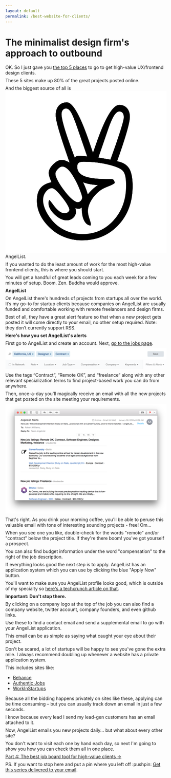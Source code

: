 ```yaml
---
layout: default
permalink: /best-website-for-clients/
---
```


<style>
p { margin: .5em 0; }
</style>

<div class="reading text-2xl text-grey-darkest leading-normal max-w-md mx-auto my-4" markdown="1">
	
<h1 class="leading-tight font-medium text-3xl pt-8 mt-8">The minimalist design firm's approach to outbound</h1>

OK. So I just gave you <a href="/where-to-find-clients">the top 5 places</a> to go to get high-value UX/frontend design clients. 

These 5 sites make up 80% of the great projects posted online.

And the biggest source of all is <img src="/images/page-elements/angellist.jpg" class="h-6 align-middle">AngelList.

If you wanted to do the least amount of work for the most high-value frontend clients, this is where you should start. 

You will get a handful of great leads coming to you each week for a few minutes of setup. Boom. Zen. Buddha would approve.

**AngelList**

On AngelList there's hundreds of projects from startups all over the world. It’s my go-to for startup clients because companies on AngelList are usually funded and comfortable working with remote freelancers and design firms.

Best of all, they have a great alert feature so that when a new project gets posted it will come directly to your email, no other setup required. Note: they don’t currently support RSS.

**Here's how you set AngelList's alerts**

First go to AngelList and create an account. Next, [go to the jobs page](https://angel.co/jobs).

<img src="/images/page-elements/angellist-jobs-alert.png" class="shadow-lg w-full rounded-lg my-4">

Use the tags “Contract”, “Remote OK”, and “freelance” along with any other relevant specialization terms to find project-based work you can do from anywhere.

Then, once-a-day you'll magically receive an email with all the new projects that get posted on the site meeting your requirements. 

<img src="/images/page-elements/angellist-email.png" class="w-full">

That's right. As you drink your morning coffee, you'll be able to peruse this valuable email with tons of interesting sounding projects - free! Om...

When you see one you like, double-check for the words "remote" and/or "contract" below the project title. If they're there boom! you've got yourself a prospect.

You can also find budget information under the word "compensation" to the right of the job description. 

If everything looks good the next step is to apply. AngelList has an application system which you can use by clicking the blue "Apply Now" button.

You'll want to make sure you AngelList profile looks good, which is outside of my specialty so [here's a techcrunch article on that](https://techcrunch.com/2014/04/02/winning-angellist/).

**Important: Don't stop there.**

By clicking on a company logo at the top of the job you can also find a company website, twitter account, company founders, and even github links. 

Use these to find a contact email and send a supplemental email to go with your AngelList application. 

This email can be as simple as saying what caught your eye about their project. 

Don't be scared, a lot of startups will be happy to see you've gone the extra mile. I always recommend doubling up whenever a website has a private application system. 

This includes sites like:

- [Behance](http://behance.com)
- [Authentic Jobs](http://authenticjobs.com)
- [WorkInStartups](http://workinstartups.com)

Because all the bidding happens privately on sites like these, applying can be time consuming – but you can usually track down an email in just a few seconds.

I know because every lead I send my lead-gen customers has an email attached to it. 

Now, AngelList emails you new projects daily... but what about every other site? 

You don't want to visit each one by hand each day, so next I'm going to show you how you can check them all in one place.

<div class="mb-4">
	<a href="/job-boards-for-client-work/" class="button font-semibold rounded-lg bg-blue text-white text-xl px-6 py-3 inline-block cursor-pointer text-center no-underline my-2 mt-4 hover:bg-blue-dark">Part 4: The best job board tool for high-value clients <span class="ml-2">&rarr;</span></a>
</div>


<p class="mb-8 text-xl text-grey-darker">PS. If you want to stop here and put a pin where you left off :pushpin: <a href="/letters/">Get this series delivered to your email</a>.</p>
</div>